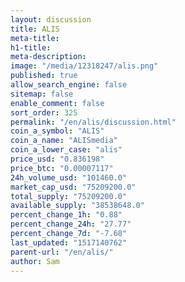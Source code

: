 ```yaml
---
layout: discussion
title: ALIS
meta-title: 
h1-title: 
meta-description: 
image: "/media/12318247/alis.png"
published: true
allow_search_engine: false
sitemap: false
enable_comment: false
sort_order: 325
permalink: "/en/alis/discussion.html"
coin_a_symbol: "ALIS"
coin_a_name: "ALISmedia"
coin_a_lower_case: "alis"
price_usd: "0.836198"
price_btc: "0.00007117"
24h_volume_usd: "101460.0"
market_cap_usd: "75209200.0"
total_supply: "75209200.0"
available_supply: "38538648.0"
percent_change_1h: "0.88"
percent_change_24h: "27.77"
percent_change_7d: "-7.68"
last_updated: "1517140762"
parent-url: "/en/alis/"
author: Sam
---
```


